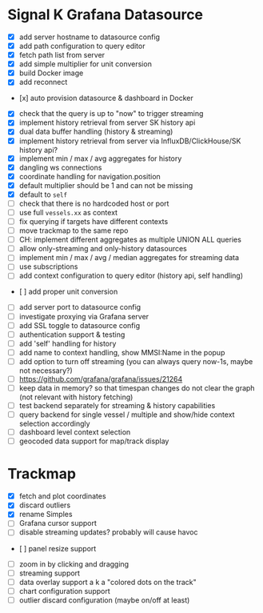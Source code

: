 # Signal K Grafana Datasource

- [x] add server hostname to datasource config
- [x] add path configuration to query editor
- [x] fetch path list from server
- [x] add simple multiplier for unit conversion
- [x] build Docker image
- [x] add reconnect
- [x] auto provision datasource & dashboard in Docker
- [x] check that the query is up to "now" to trigger streaming
- [x] implement history retrieval from server SK history api
- [x] dual data buffer handling (history & streaming)
- [x] implement history retrieval from server via InfluxDB/ClickHouse/SK history api?
- [x] implement min / max / avg aggregates for history
- [x] dangling ws connections
- [x] coordinate handling for navigation.position
- [x] default multiplier should be 1 and can not be missing
- [x] default to `self`
- [ ] check that there is no hardcoded host or port
- [ ] use full `vessels.xx` as context
- [ ] fix querying if targets have different contexts
- [ ] move trackmap to the same repo
- [ ] CH: implement different aggregates as multiple UNION ALL queries
- [ ] allow only-streaming and only-history datasources
- [ ] implement min / max / avg / median aggregates for streaming data
- [ ] use subscriptions
- [ ] add context configuration to query editor (history api, self handling)
- [ ] add proper unit conversion
- [ ] add server port to datasource config
- [ ] investigate proxying via Grafana server
- [ ] add SSL toggle to datasource config
- [ ] authentication support & testing
- [ ] add 'self' handling for history
- [ ] add name to context handling, show MMSI:Name in the popup
- [ ] add option to turn off streaming (you can always query now-1s, maybe not necessary?)
- [ ] https://github.com/grafana/grafana/issues/21264
- [ ] keep data in memory? so that timespan changes do not clear the graph (not relevant with history fetching)
- [ ] test backend separately for streaming & history capabilities
- [ ] query backend for single vessel /  multiple and show/hide context selection accordingly
- [ ] dashboard level context selection
- [ ] geocoded data support for map/track display

# Trackmap

- [x] fetch and plot coordinates
- [x] discard outliers
- [x] rename Simples
- [ ] Grafana cursor support
- [ ] disable streaming updates? probably will cause havoc
- [ ] panel resize support
- [ ] zoom in by clicking and dragging
- [ ] streaming support
- [ ] data overlay support a k a "colored dots on the track"
- [ ] chart configuration support
- [ ] outlier discard configuration (maybe on/off at least)
